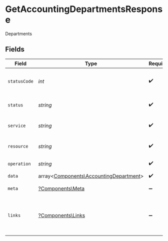 # GetAccountingDepartmentsResponse

Departments


## Fields

| Field                                                                                     | Type                                                                                      | Required                                                                                  | Description                                                                               | Example                                                                                   |
| ----------------------------------------------------------------------------------------- | ----------------------------------------------------------------------------------------- | ----------------------------------------------------------------------------------------- | ----------------------------------------------------------------------------------------- | ----------------------------------------------------------------------------------------- |
| `statusCode`                                                                              | *int*                                                                                     | :heavy_check_mark:                                                                        | HTTP Response Status Code                                                                 | 200                                                                                       |
| `status`                                                                                  | *string*                                                                                  | :heavy_check_mark:                                                                        | HTTP Response Status                                                                      | OK                                                                                        |
| `service`                                                                                 | *string*                                                                                  | :heavy_check_mark:                                                                        | Apideck ID of service provider                                                            | xero                                                                                      |
| `resource`                                                                                | *string*                                                                                  | :heavy_check_mark:                                                                        | Unified API resource name                                                                 | subsidiaries                                                                              |
| `operation`                                                                               | *string*                                                                                  | :heavy_check_mark:                                                                        | Operation performed                                                                       | all                                                                                       |
| `data`                                                                                    | array<[Components\AccountingDepartment](../../Models/Components/AccountingDepartment.md)> | :heavy_check_mark:                                                                        | N/A                                                                                       |                                                                                           |
| `meta`                                                                                    | [?Components\Meta](../../Models/Components/Meta.md)                                       | :heavy_minus_sign:                                                                        | Response metadata                                                                         |                                                                                           |
| `links`                                                                                   | [?Components\Links](../../Models/Components/Links.md)                                     | :heavy_minus_sign:                                                                        | Links to navigate to previous or next pages through the API                               |                                                                                           |
